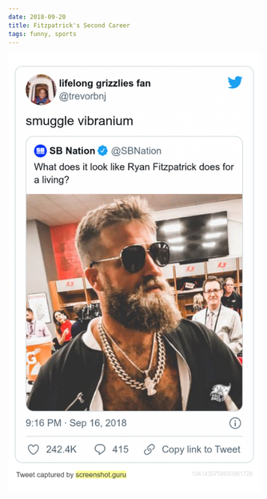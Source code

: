```yaml
---
date: 2018-09-20
title: Fitzpatrick's Second Career
tags: funny, sports
---
```


![fitz](https://raw.githubusercontent.com/muneer78/muneer78.github.io/master/images/fitz.png)



